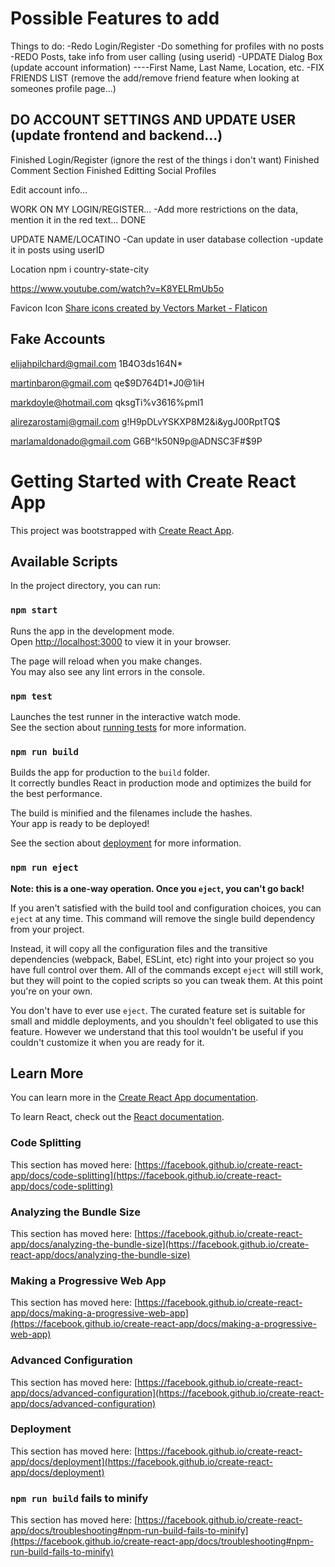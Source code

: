 

# Possible Features to add

Things to do:
-Redo Login/Register
-Do something for profiles with no posts
-REDO Posts, take info from user calling (using userid)
-UPDATE Dialog Box (update account information)
----First Name, Last Name, Location, etc.
-FIX FRIENDS LIST (remove the add/remove friend feature when looking at someones profile page...)






DO ACCOUNT SETTINGS AND UPDATE USER (update frontend and backend...)
-----------------------------
Finished Login/Register (ignore the rest of the things i don't want)
Finished Comment Section
Finished Editting Social Profiles


Edit account info...

WORK ON MY LOGIN/REGISTER...
-Add more restrictions on the data, mention it in the red text...                   DONE


UPDATE NAME/LOCATINO
-Can update in user database collection
-update it in posts using userID



Location
npm i country-state-city




https://www.youtube.com/watch?v=K8YELRmUb5o








Favicon Icon
<a href="https://www.flaticon.com/free-icons/share" title="share icons">Share icons created by Vectors Market - Flaticon</a>


Fake Accounts
-----------------
elijahpilchard@gmail.com
1B4O3ds164N*


martinbaron@gmail.com
qe$9D764D1*J0@1iH

markdoyle@hotmail.com
qksgTi%v3616%pml1




alirezarostami@gmail.com
g!H9pDLvYSKXP8M2&i&ygJ00RptTQ$


marlamaldonado@gmail.com
G6B^!k50N9p@ADNSC3F#$9P






# Getting Started with Create React App

This project was bootstrapped with [Create React App](https://github.com/facebook/create-react-app).

## Available Scripts

In the project directory, you can run:

### `npm start`

Runs the app in the development mode.\
Open [http://localhost:3000](http://localhost:3000) to view it in your browser.

The page will reload when you make changes.\
You may also see any lint errors in the console.

### `npm test`

Launches the test runner in the interactive watch mode.\
See the section about [running tests](https://facebook.github.io/create-react-app/docs/running-tests) for more information.

### `npm run build`

Builds the app for production to the `build` folder.\
It correctly bundles React in production mode and optimizes the build for the best performance.

The build is minified and the filenames include the hashes.\
Your app is ready to be deployed!

See the section about [deployment](https://facebook.github.io/create-react-app/docs/deployment) for more information.

### `npm run eject`

**Note: this is a one-way operation. Once you `eject`, you can't go back!**

If you aren't satisfied with the build tool and configuration choices, you can `eject` at any time. This command will remove the single build dependency from your project.

Instead, it will copy all the configuration files and the transitive dependencies (webpack, Babel, ESLint, etc) right into your project so you have full control over them. All of the commands except `eject` will still work, but they will point to the copied scripts so you can tweak them. At this point you're on your own.

You don't have to ever use `eject`. The curated feature set is suitable for small and middle deployments, and you shouldn't feel obligated to use this feature. However we understand that this tool wouldn't be useful if you couldn't customize it when you are ready for it.

## Learn More

You can learn more in the [Create React App documentation](https://facebook.github.io/create-react-app/docs/getting-started).

To learn React, check out the [React documentation](https://reactjs.org/).

### Code Splitting

This section has moved here: [https://facebook.github.io/create-react-app/docs/code-splitting](https://facebook.github.io/create-react-app/docs/code-splitting)

### Analyzing the Bundle Size

This section has moved here: [https://facebook.github.io/create-react-app/docs/analyzing-the-bundle-size](https://facebook.github.io/create-react-app/docs/analyzing-the-bundle-size)

### Making a Progressive Web App

This section has moved here: [https://facebook.github.io/create-react-app/docs/making-a-progressive-web-app](https://facebook.github.io/create-react-app/docs/making-a-progressive-web-app)

### Advanced Configuration

This section has moved here: [https://facebook.github.io/create-react-app/docs/advanced-configuration](https://facebook.github.io/create-react-app/docs/advanced-configuration)

### Deployment

This section has moved here: [https://facebook.github.io/create-react-app/docs/deployment](https://facebook.github.io/create-react-app/docs/deployment)

### `npm run build` fails to minify

This section has moved here: [https://facebook.github.io/create-react-app/docs/troubleshooting#npm-run-build-fails-to-minify](https://facebook.github.io/create-react-app/docs/troubleshooting#npm-run-build-fails-to-minify)
